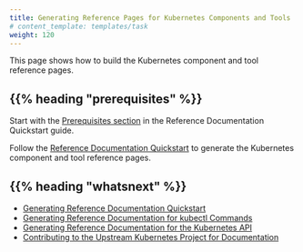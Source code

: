 ```yaml
---
title: Generating Reference Pages for Kubernetes Components and Tools
# content_template: templates/task
weight: 120
---
```


<!-- overview -->

This page shows how to build the Kubernetes component and tool reference pages.



## {{% heading "prerequisites" %}}


Start with the [Prerequisites section](/docs/contribute/generate-ref-docs/quickstart/#before-you-begin)
in the Reference Documentation Quickstart guide.



<!-- steps -->

Follow the [Reference Documentation Quickstart](/docs/contribute/generate-ref-docs/quickstart/)
to generate the Kubernetes component and tool reference pages.



## {{% heading "whatsnext" %}}


* [Generating Reference Documentation Quickstart](/docs/contribute/generate-ref-docs/quickstart/)
* [Generating Reference Documentation for kubectl Commands](/docs/contribute/generate-ref-docs/kubectl/)
* [Generating Reference Documentation for the Kubernetes API](/docs/contribute/generate-ref-docs/kubernetes-api/)
* [Contributing to the Upstream Kubernetes Project for Documentation](/docs/contribute/generate-ref-docs/contribute-upstream/)


